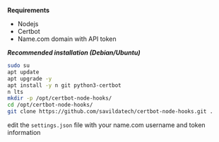 **Requirements**
- Nodejs
- Certbot
- Name.com domain with API token

***Recommended installation (Debian/Ubuntu)***
```bash
sudo su
apt update
apt upgrade -y
apt install -y n git python3-certbot
n lts
mkdir -p /opt/certbot-node-hooks/
cd /opt/certbot-node-hooks/
git clone https://github.com/savildatech/certbot-node-hooks.git .
```
edit the ```settings.json``` file with your name.com username and token information
